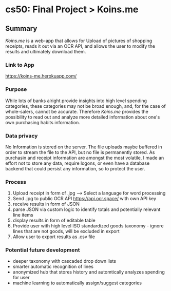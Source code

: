 # cs50: Final Project >  Koins.me

## Summary
_Koins.me_ is a web-app that allows for Upload of pictures of shopping receipts, reads it out via an OCR API, and allows the user to modify the results and ultimately download them. 

### Link to App
https://koins-me.herokuapp.com/

### Purpose
While lots of banks alright provide insights into high level spending categories, these categories may not be broad enough, and, for the case of whole-salers, cannot be accurate. Therefore _Koins.me_ provides the possibility to read out and analyze more detailed information about one's own purchasing habits information. 

### Data privacy 
No Information is stored on the server. The file uploads maybe buffered in order to stream the file to the API, but no file is permanently stored.
As purchasin and receipt information are amongst the most volatile, I made an effort not to store any data, require logons, or even have a database backend that could persist any information, so to protect the user. 

### Process
1. Upload receipt in form of .jpg --> Select a language for word processing
2. Send .jpg to public OCR API https://api.ocr.space/ with own API key
3. receive results in form of JSON
4. parse JSON via custom logic to identify totals and potentially relevant line items
5. display results in form of editable table 
6. Provide user with high level ISO standardized goods taxonomy - ignore lines that are not goods, will be excluded in export
7. Allow user to export results as .csv file

### Potential future development
* deeper taxonomy with cascaded drop down lists
* smarter automatic recognition of lines 
* anonymized hub that stores history and automtically analyzes spending for user
* machine learning to automatically assign/suggest categories